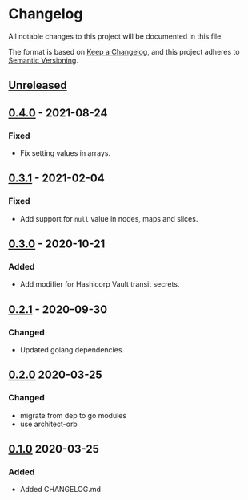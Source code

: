 # Changelog

All notable changes to this project will be documented in this file.

The format is based on [Keep a Changelog](https://keepachangelog.com/en/1.0.0/),
and this project adheres to [Semantic Versioning](https://semver.org/spec/v2.0.0.html).

## [Unreleased]

## [0.4.0] - 2021-08-24

### Fixed

- Fix setting values in arrays.

## [0.3.1] - 2021-02-04

### Fixed

- Add support for `null` value in nodes, maps and slices.

## [0.3.0] - 2020-10-21

### Added

- Add modifier for Hashicorp Vault transit secrets.

## [0.2.1] - 2020-09-30

### Changed

- Updated golang dependencies.

## [0.2.0] 2020-03-25

### Changed

- migrate from dep to go modules
- use architect-orb

## [0.1.0] 2020-03-25

### Added

- Added CHANGELOG.md

[Unreleased]: https://github.com/giantswarm/valuemodifier/compare/v0.4.0...HEAD
[0.4.0]: https://github.com/giantswarm/valuemodifier/compare/v0.3.1...v0.4.0
[0.3.1]: https://github.com/giantswarm/valuemodifier/compare/v0.3.0...v0.3.1
[0.3.0]: https://github.com/giantswarm/valuemodifier/compare/v0.2.1...v0.3.0
[0.2.1]: https://github.com/giantswarm/valuemodifier/compare/v0.2.0...v0.2.1
[0.2.0]: https://github.com/giantswarm/errors/releases/tag/v0.2.0
[0.1.0]: https://github.com/giantswarm/errors/releases/tag/v0.1.0
